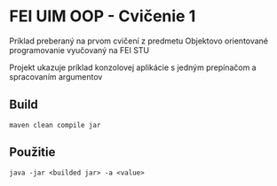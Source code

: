 # FEI UIM OOP - Cvičenie 1

Príklad preberaný na prvom cvičení z predmetu Objektovo orientované programovanie
vyučovaný na FEI STU

Projekt ukazuje príklad konzolovej aplikácie s jedným prepínačom a spracovaním argumentov

## Build
`maven clean compile jar`

## Použitie
`java -jar <builded jar> -a <value>`